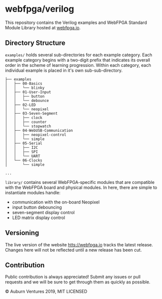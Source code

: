 # webfpga/verilog

This repository contains the Verilog examples and WebFPGA Standard Module
Library hosted at [webfpga.io](https://webfpga.io).

## Directory Structure

`examples/` holds several sub-directories for each example category. Each
example category begins with a two-digit prefix that indicates its overall order
in the scheme of learning progression. Within each category, each individual
example is placed in it's own sub-sub-directory.

```console
├── examples
│   ├── 00-Basics
│   │   └── blinky
│   ├── 01-User-Input
│   │   ├── button
│   │   └── debounce
│   ├── 02-LED
│   │   └── neopixel
│   ├── 03-Seven-Segment
│   │   ├── clock
│   │   ├── counter
│   │   └── stopwatch
│   ├── 04-WebUSB-Communication
│   │   ├── neopixel-control
│   │   └── simple
│   ├── 05-Serial
│   │   ├── I2C
│   │   ├── SPI
│   │   └── UART
│   └── 06-Clocks
│       └── simple

...
```

`library/` contains several WebFPGA-specific modules that are compatible with
the WebFPGA board and physical modules. In here, there are simple to instantiate
modules handle:
* communication with the on-board Neopixel
* input button debouncing
* seven-segment display control
* LED matrix display control

## Versioning

The live version of the website [htts://webfpga.io](webfpga.io) tracks the
latest release. Changes here will not be reflected until a new release has
been cut.

## Contribution

Public contribution is always appreciated! Submit any issues or pull requests
and we will be sure to get through them as quickly as possible.

&copy; Auburn Ventures 2019, MIT LICENSED
